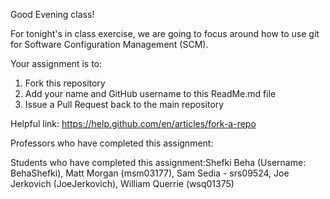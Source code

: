 Good Evening class!

For tonight's in class exercise, we are going to focus around how to use git for Software Configuration Management (SCM).

Your assignment is to:

1. Fork this repository
2. Add your name and GitHub username to this ReadMe.md file
3. Issue a Pull Request back to the main repository

Helpful link: https://help.github.com/en/articles/fork-a-repo

Professors who have completed this assignment:

Students who have completed this assignment:Shefki Beha (Username: BehaShefki), Matt Morgan (msm03177), Sam Sedia - srs09524, Joe Jerkovich (JoeJerkovich), William Querrie (wsq01375)

